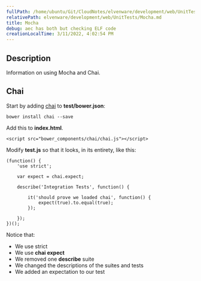 ```yaml
---
fullPath: /home/ubuntu/Git/CloudNotes/elvenware/development/web/UnitTests/Mocha.md
relativePath: elvenware/development/web/UnitTests/Mocha.md
title: Mocha
debug: aec has both but checking ELF code
creationLocalTime: 3/11/2022, 4:02:54 PM
---
```


<!-- toc -->
<!-- tocstop -->

## Description

Information on using Mocha and Chai.

## Chai

Start by adding [chai](http://chaijs.com/) to **test/bower.json**:

	bower install chai --save

Add this to **index.html**.

```
<script src="bower_components/chai/chai.js"></script>
```

Modify **test.js** so that it looks, in its entirety, like this:

```
(function() {
    'use strict';

    var expect = chai.expect;

    describe('Integration Tests', function() {

        it('should prove we loaded chai', function() {
            expect(true).to.equal(true);
        });

    });
})();
```

Notice that:

- We use strict
- We use **chai expect**
- We removed one **describe** suite
- We changed the descriptions of the suites and tests
- We added an expectation to our test